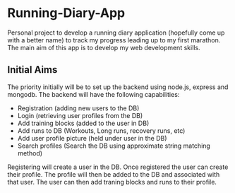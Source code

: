# Running-Diary-App

Personal project to develop a running diary application (hopefully come up with a better name) to track my progress leading up to my first marathon. The main aim of this app is to develop my web development skills.

## Initial Aims

The priority initially will be to set up the backend using node.js, express and mongodb. The backend will have the following capabilities:

- Registration (adding new users to the DB)
- Login (retrieving user profiles from the DB)
- Add training blocks (added to the user in DB)
- Add runs to DB (Workouts, Long runs, recovery runs, etc)
- Add user profile picture (held under user in the DB)
- Search profiles (Search the DB using approximate string matching method)

Registering will create a user in the DB. Once registered the user can create their profile. The profile will then be added to the DB and associated with that user. The user can then add traning blocks and runs to their profile.
